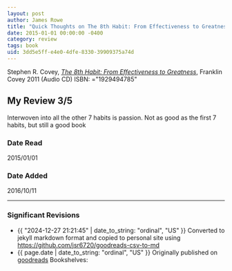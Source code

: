 ```yaml
---
layout: post
author: James Rowe
title: "Quick Thoughts on The 8th Habit: From Effectiveness to Greatness"
date: 2015-01-01 00:00:00 -0400
category: review
tags: book 
uid: 3dd5e5ff-e4e0-4dfe-8330-39909375a74d
---
```


Stephen R. Covey, *[The 8th Habit: From Effectiveness to Greatness](https://www.goodreads.com/book/show/1678669)*,  Franklin Covey 2011 (Audio CD) ISBN: ="1929494785"

## My Review 3/5

Interwoven into all the other 7 habits is passion. Not as good as the first 7 habits, but still a good book

### Date Read
2015/01/01

### Date Added
2016/10/11

---

### Significant Revisions

- {{ "2024-12-27 21:21:45" | date_to_string: "ordinal", "US" }} Converted to jekyll markdown format and copied to personal site using <https://github.com/jsr6720/goodreads-csv-to-md>
- {{ page.date | date_to_string: "ordinal", "US" }} Originally published on [goodreads](https://www.goodreads.com) Bookshelves: 
